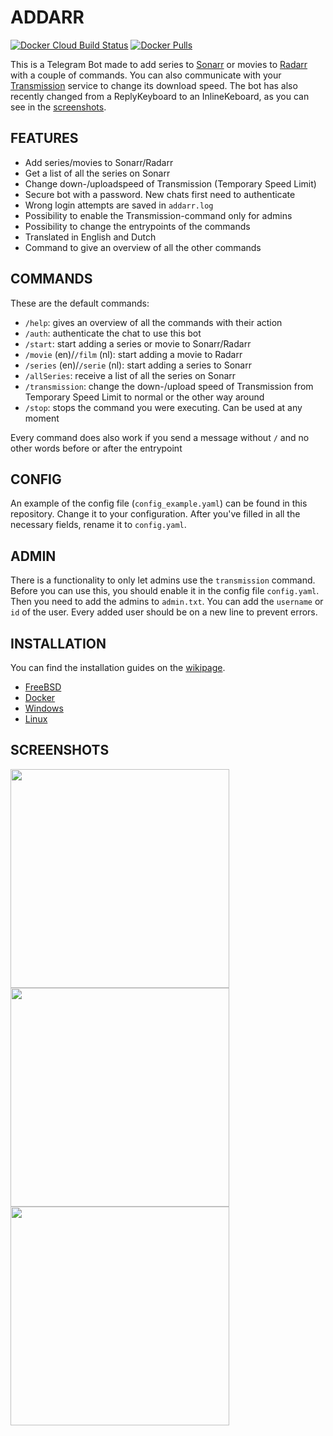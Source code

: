 # ADDARR
[![Docker Cloud Build Status](https://img.shields.io/docker/cloud/build/tiomny/addarr)](https://hub.docker.com/r/tiomny/addarr)
[![Docker Pulls](https://img.shields.io/docker/pulls/tiomny/addarr)](https://hub.docker.com/r/tiomny/addarr)

This is a Telegram Bot made to add series to [Sonarr](https://github.com/Sonarr/Sonarr) or movies to [Radarr](https://github.com/Radarr/Radarr) with a couple of commands. You can also communicate with your [Transmission](https://transmissionbt.com/) service to change its download speed. The bot has also recently changed from a ReplyKeyboard to an InlineKeboard, as you can see in the [screenshots](#screenshots).
## FEATURES
- Add series/movies to Sonarr/Radarr
- Get a list of all the series on Sonarr
- Change down-/uploadspeed of Transmission (Temporary Speed Limit)
- Secure bot with a password. New chats first need to authenticate
- Wrong login attempts are saved in `addarr.log`
- Possibility to enable the Transmission-command only for admins
- Possibility to change the entrypoints of the commands
- Translated in English and Dutch
- Command to give an overview of all the other commands

## COMMANDS
These are the default commands:
- `/help`: gives an overview of all the commands with their action
- `/auth`: authenticate the chat to use this bot
- `/start`: start adding a series or movie to Sonarr/Radarr
- `/movie` (en)/`/film` (nl): start adding a movie to Radarr
- `/series` (en)/`/serie` (nl): start adding a series to Sonarr
- `/allSeries`: receive a list of all the series on Sonarr
- `/transmission`: change the down-/upload speed of Transmission from Temporary Speed Limit to normal or the other way around
- `/stop`: stops the command you were executing. Can be used at any moment  

Every command does also work if you send a message without `/` and no other words before or after the entrypoint

## CONFIG
An example of the config file (`config_example.yaml`) can be found in this repository. Change it to your configuration. After you've filled in all the necessary fields, rename it to `config.yaml`.

## ADMIN    
There is a functionality to only let admins use the `transmission` command. Before you can use this, you should enable it in the config file `config.yaml`. Then you need to add the admins to `admin.txt`. You can add the `username` or `id` of the user. Every added user should be on a new line to prevent errors.

## INSTALLATION
You can find the installation guides on the [wikipage](https://github.com/tiomny/Addarr/wiki).
- [FreeBSD](https://github.com/tiomny/Addarr/wiki/Installation-on-FreeBSD)
- [Docker](https://github.com/tiomny/Addarr/wiki/Installation-on-Docker)
- [Windows](https://github.com/tiomny/Addarr/wiki/Installation-on-Windows)
- [Linux](https://github.com/tiomny/Addarr/wiki/Installation-on-Linux)

## SCREENSHOTS
<div style="float: left">
<img src="https://i.imgur.com/axufiPY.png" height="350" style="padding-right: 50px">
<img src="https://i.imgur.com/oH0Q8XI.png" height="350" style="padding-right: 50px">
<img src="https://i.imgur.com/17zZJ4s.png" height="350" style="padding-right: 50px">
</div>


<!--
## HOW IT WORKS
Authenticating a chat can be achieved by `/auth` or `auth`. The chat will ask you to enter the password and will response when it is correct or false. You need to enter the correct password, before you can do anything else.

If you've entered a wrong password, there will be saved a log to `addarr.log` with the timestamp, username and entered password. Possible errors from executing the code will also be saved there.

You can start the Transmission command with `/transmission` or `transmission`. After that you will be asked what you want to do. Just press the action you want and it's done.

You can start adding series/movies with `/start` or just `start`. The next steps will be made clear by the bot. At any time you can stop the adding by sending `/stop` or `stop`.

You can also start adding a series or movie with `/movie` or `/series` when the bot is running in English or `/film` or `/serie` when the bot is running in Dutch. This will skip the step of asking if the title represents a series or a movie.

Different entrypoints for all these commands can be entered in the config file, except `/movie`/`/film`/`series`/`serie`, which are defined in `lang.yaml`.

To receive a list of all the series on Sonarr you can use the command `/allSeries` or `allSeries`. This will give you their title, year, status and if they are monitored or not.
-->